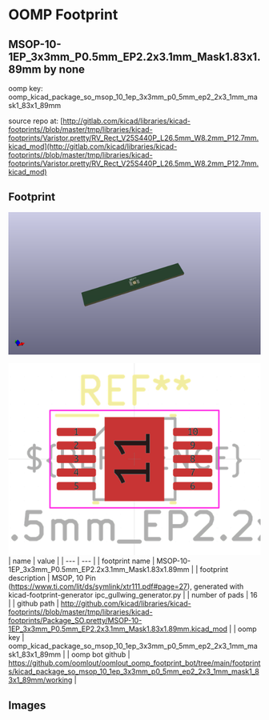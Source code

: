 # OOMP Footprint  
## MSOP-10-1EP_3x3mm_P0.5mm_EP2.2x3.1mm_Mask1.83x1.89mm  by none  
  
oomp key: oomp_kicad_package_so_msop_10_1ep_3x3mm_p0_5mm_ep2_2x3_1mm_mask1_83x1_89mm  
  
source repo at: [http://gitlab.com/kicad/libraries/kicad-footprints//blob/master/tmp/libraries/kicad-footprints/Varistor.pretty/RV_Rect_V25S440P_L26.5mm_W8.2mm_P12.7mm.kicad_mod](http://gitlab.com/kicad/libraries/kicad-footprints//blob/master/tmp/libraries/kicad-footprints/Varistor.pretty/RV_Rect_V25S440P_L26.5mm_W8.2mm_P12.7mm.kicad_mod)  
## Footprint  
  
[![working_kicad_pcb_3d.png](working_kicad_pcb_3d_600.png)](working_kicad_pcb_3d.png)  
  
[![working.png](working_600.png)](working.png)  
| name | value | 
| --- | --- | 
| footprint name | MSOP-10-1EP_3x3mm_P0.5mm_EP2.2x3.1mm_Mask1.83x1.89mm | 
| footprint description | MSOP, 10 Pin (https://www.ti.com/lit/ds/symlink/xtr111.pdf#page=27), generated with kicad-footprint-generator ipc_gullwing_generator.py | 
| number of pads | 16 | 
| github path | http://github.com/kicad/libraries/kicad-footprints//blob/master/tmp/libraries/kicad-footprints/Package_SO.pretty/MSOP-10-1EP_3x3mm_P0.5mm_EP2.2x3.1mm_Mask1.83x1.89mm.kicad_mod | 
| oomp key | oomp_kicad_package_so_msop_10_1ep_3x3mm_p0_5mm_ep2_2x3_1mm_mask1_83x1_89mm | 
| oomp bot github | https://github.com/oomlout/oomlout_oomp_footprint_bot/tree/main/footprints/kicad_package_so_msop_10_1ep_3x3mm_p0_5mm_ep2_2x3_1mm_mask1_83x1_89mm/working | 
## Images  

